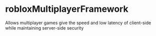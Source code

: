 # robloxMultiplayerFramework
Allows multiplayer games give the speed and low latency of client-side while maintaining server-side security 
